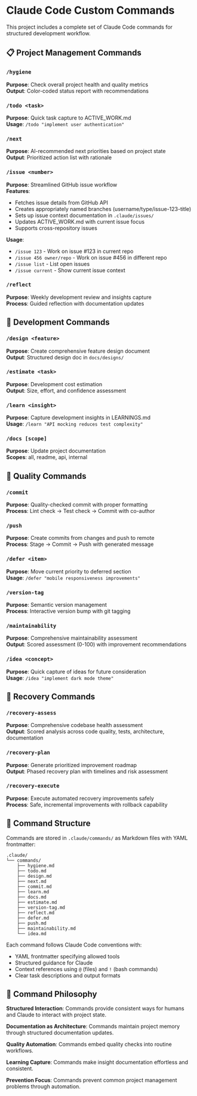 # Claude Code Custom Commands

This project includes a complete set of Claude Code commands for structured development workflow.

## 📋 Project Management Commands

### `/hygiene`
**Purpose**: Check overall project health and quality metrics  
**Output**: Color-coded status report with recommendations

### `/todo <task>`
**Purpose**: Quick task capture to ACTIVE_WORK.md  
**Usage**: `/todo "implement user authentication"`

### `/next`
**Purpose**: AI-recommended next priorities based on project state  
**Output**: Prioritized action list with rationale

### `/issue <number>`
**Purpose**: Streamlined GitHub issue workflow  
**Features**: 
- Fetches issue details from GitHub API
- Creates appropriately named branches (username/type/issue-123-title)
- Sets up issue context documentation in `.claude/issues/`
- Updates ACTIVE_WORK.md with current issue focus
- Supports cross-repository issues

**Usage**: 
- `/issue 123` - Work on issue #123 in current repo
- `/issue 456 owner/repo` - Work on issue #456 in different repo
- `/issue list` - List open issues
- `/issue current` - Show current issue context

### `/reflect`
**Purpose**: Weekly development review and insights capture  
**Process**: Guided reflection with documentation updates

## 🔧 Development Commands

### `/design <feature>`
**Purpose**: Create comprehensive feature design document  
**Output**: Structured design doc in `docs/designs/`

### `/estimate <task>`
**Purpose**: Development cost estimation  
**Output**: Size, effort, and confidence assessment

### `/learn <insight>`
**Purpose**: Capture development insights in LEARNINGS.md  
**Usage**: `/learn "API mocking reduces test complexity"`

### `/docs [scope]`
**Purpose**: Update project documentation  
**Scopes**: all, readme, api, internal

## 🎯 Quality Commands

### `/commit`
**Purpose**: Quality-checked commit with proper formatting  
**Process**: Lint check → Test check → Commit with co-author

### `/push`
**Purpose**: Create commits from changes and push to remote  
**Process**: Stage → Commit → Push with generated message

### `/defer <item>`
**Purpose**: Move current priority to deferred section  
**Usage**: `/defer "mobile responsiveness improvements"`

### `/version-tag`
**Purpose**: Semantic version management  
**Process**: Interactive version bump with git tagging

### `/maintainability`
**Purpose**: Comprehensive maintainability assessment  
**Output**: Scored assessment (0-100) with improvement recommendations

### `/idea <concept>`
**Purpose**: Quick capture of ideas for future consideration  
**Usage**: `/idea "implement dark mode theme"`

## 🏥 Recovery Commands

### `/recovery-assess`
**Purpose**: Comprehensive codebase health assessment  
**Output**: Scored analysis across code quality, tests, architecture, documentation

### `/recovery-plan`
**Purpose**: Generate prioritized improvement roadmap  
**Output**: Phased recovery plan with timelines and risk assessment

### `/recovery-execute`
**Purpose**: Execute automated recovery improvements safely  
**Process**: Safe, incremental improvements with rollback capability

## 📁 Command Structure

Commands are stored in `.claude/commands/` as Markdown files with YAML frontmatter:

```
.claude/
└── commands/
    ├── hygiene.md
    ├── todo.md
    ├── design.md
    ├── next.md
    ├── commit.md
    ├── learn.md
    ├── docs.md
    ├── estimate.md
    ├── version-tag.md
    ├── reflect.md
    ├── defer.md
    ├── push.md
    ├── maintainability.md
    └── idea.md
```

Each command follows Claude Code conventions with:
- YAML frontmatter specifying allowed tools
- Structured guidance for Claude
- Context references using `@` (files) and `!` (bash commands)
- Clear task descriptions and output formats

## 🎯 Command Philosophy

**Structured Interaction**: Commands provide consistent ways for humans and Claude to interact with project state.

**Documentation as Architecture**: Commands maintain project memory through structured documentation updates.

**Quality Automation**: Commands embed quality checks into routine workflows.

**Learning Capture**: Commands make insight documentation effortless and consistent.

**Prevention Focus**: Commands prevent common project management problems through automation.